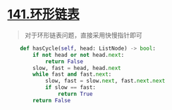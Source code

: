 # [141.环形链表](https://leetcode-cn.com/problems/linked-list-cycle/)

> 对于环形链表问题，直接采用快慢指针即可

```python
    def hasCycle(self, head: ListNode) -> bool:
        if not head or not head.next:
            return False
        slow, fast = head, head.next
        while fast and fast.next:
            slow, fast = slow.next, fast.next.next
            if slow == fast:
                return True
        return False
```
